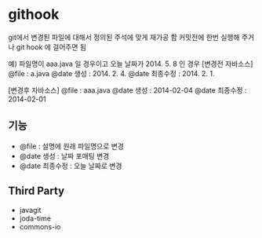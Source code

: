githook
======
git에서 변경된 파일에 대해서 정의된 주석에 맞게 재가공 함
커밋전에 한번 실행해 주거나 git hook 에 걸어주면 됨


예) 파일명이 aaa.java 일 경우이고 오늘 날짜가 2014. 5. 8 인 경우
[변경전 자바소스]
@file : a.java
@date 생성 : 2014. 2. 4.
@date 최종수정 : 2014. 2. 1.

[변경후 자바소스]
@file : aaa.java
@date 생성 : 2014-02-04
@date 최종수정 : 2014-02-01

기능
----
* @file :  설명에 원래 파일명으로 변경
* @date 생성 : 날짜 포매팅 변경
* @date 최종수정 : 오늘 날짜로 변경


Third Party
-----------
* javagit
* joda-time
* commons-io
